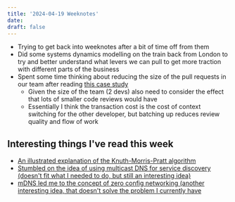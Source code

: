 ```yaml
---
title: '2024-04-19 Weeknotes'
date: 
draft: false
---
```

- Trying to get back into weeknotes after a bit of time off from them
- Did some systems dynamics modelling on the train back from London to try and better understand what levers we can pull to get more traction with different parts of the business
- Spent some time thinking about reducing the size of the pull requests in our team after reading [this case study](https://smartbear.com/learn/code-review/best-practices-for-peer-code-review/)
  - Given the size of the team (2 devs) also need to consider the effect that lots of smaller code reviews would have
  - Essentially I think the transaction cost is the cost of context switching for the other developer, but batching up reduces review quality and flow of work

## Interesting things I've read this week
- [An illustrated explanation of the Knuth-Morris-Pratt algorithm](https://www.cambridge.org/core/services/aop-cambridge-core/content/view/8EFA77D663D585B68630E372BCE1EBA4/S0956796824000017a.pdf/knuth-morris-pratt-illustrated.pdf)
- [Stumbled on the idea of using multicast DNS for service discovery (doesn't fit what I needed to do, but still an interesting idea)](http://multicastdns.org/)
- [mDNS led me to the concept of zero config networking (another interesting idea, that doesn't solve the problem I currently have](https://en.wikipedia.org/wiki/Zero-configuration_networking)
